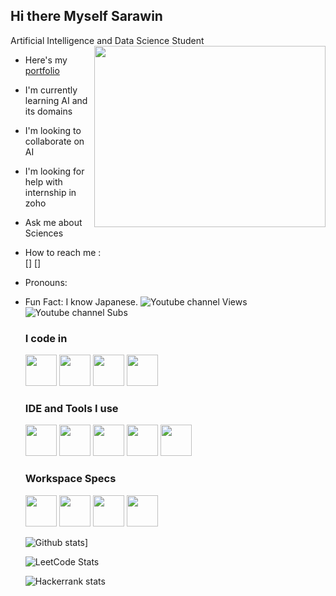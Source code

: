 ## Hi there  Myself Sarawin

Artificial Intelligence and Data Science Student
<img align="right" width="370" height="290" src="" >
- Here's my [portfolio](https://sarawin.web.app/)
- I'm currently learning AI and its domains
- I'm looking to collaborate on AI
- I'm looking for help with internship in zoho
- Ask me about Sciences
- How to reach me :
  <br />[<img src="">] [<img src="">]
- Pronouns:
- Fun Fact: I know Japanese.
  ![Youtube channel Views]()
  ![Youtube channel Subs]()

  ### I code in
  <img height="50" widht="50" src=""/> <img height="50" widht="50" src=""/> <img height="50" widht="50" src=""/> <img height="50" widht="50" src=""/>

  ### IDE and Tools I use
  <img height="50" widht="50" src=""/> <img height="50" widht="50" src=""/> <img height="50" widht="50" src=""/> <img height="50" widht="50" src=""/> <img height="50" widht="50" src=""/>

  ### Workspace Specs
  <img height="50" widht="50" src=""/> <img height="50" widht="50" src=""/>
  <img height="50" widht="50" src=""/>
  <img height="50" widht="50" src=""/>

  ![Github stats](https://github-readme-activity-graph.vercel.app/graph?username=srksarawin&bg_color=000000&color=ffffff&line=00ff2a&point=ffffff&area=true&hide_border=true)]

  ![LeetCode Stats](https://leetcard.jacoblin.cool/srksarawin?theme=nord&font=Anek%20Telugu&ext=activity)

  ![Hackerrank stats]()
  
  
